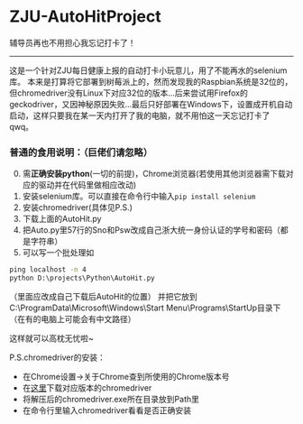 # ZJU-AutoHitProject
辅导员再也不用担心我忘记打卡了！

-----------------
这是一个针对ZJU每日健康上报的自动打卡小玩意儿，用了不能再水的selenium库。
本来是打算将它部署到树莓派上的，然而发现我的Raspbian系统是32位的，但chromedriver没有Linux下对应32位的版本...后来尝试用Firefox的geckodriver，又因神秘原因失败...最后只好部署在Windows下，设置成开机自动启动，这样只要我在某一天内打开了我的电脑，就不用怕这一天忘记打卡了qwq。

### 普通的食用说明：（巨佬们请忽略）
0. 需**正确安装python**(一切的前提)，Chrome浏览器(若使用其他浏览器需下载对应的驱动并在代码里做相应改动)
1. 安装selenium库。可以直接在命令行中输入`pip install selenium`
2. 安装chromedriver(具体见P.S.)
3. 下载上面的AutoHit.py
4. 把Auto.py里57行的Sno和Psw改成自己浙大统一身份认证的学号和密码（都是字符串）
5. 可以写一个批处理如
```bat
ping localhost -n 4
python D:\projects\Python\AutoHit.py
```
（里面应改成自己下载后AutoHit的位置）
并把它放到C:\ProgramData\Microsoft\Windows\Start Menu\Programs\StartUp目录下（在有的电脑上可能会有中文路径）

这样就可以高枕无忧啦~

P.S.chromedriver的安装：
  - 在Chrome设置->关于Chrome查到所使用的Chrome版本号
  - 在[这里](http://npm.taobao.org/mirrors/chromedriver/)下载对应版本的chromedriver
  - 将解压后的chromedriver.exe所在目录放到Path里
  - 在命令行里输入chromedriver看看是否正确安装
